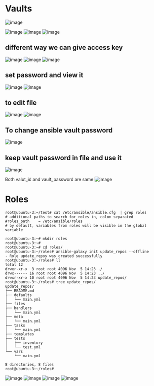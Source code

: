 Vaults
======
![image](https://user-images.githubusercontent.com/53966749/200123456-78a2768d-9a0b-4b93-a0aa-61d958b23964.png)

![image](https://user-images.githubusercontent.com/53966749/200123075-eb35a89a-b8db-48ea-b959-c459c5cf7a34.png)
![image](https://user-images.githubusercontent.com/53966749/200122989-60b35787-7ac2-4836-a4c0-accb0c074696.png)
![image](https://user-images.githubusercontent.com/53966749/200123062-d9884d0f-c83c-4a78-91ca-20c75dc63121.png)


different way we can give access key 
--------------------------------------
![image](https://user-images.githubusercontent.com/53966749/200123143-c68fd533-fef6-4e23-98e4-ec6dbd9301fc.png)
![image](https://user-images.githubusercontent.com/53966749/200123167-c66bae6d-267c-4d54-980b-08fcf8843ff4.png)
![image](https://user-images.githubusercontent.com/53966749/200123176-2e912224-a449-4751-9b23-08357dd01992.png)

set password and view it
------------------------
![image](https://user-images.githubusercontent.com/53966749/200123202-55759753-13eb-4c4f-b142-1bf1ba66a142.png)
![image](https://user-images.githubusercontent.com/53966749/200123218-9d6edecc-b6f6-4f05-aaf6-06b3727f4b2a.png)

to edit file
-------------------
![image](https://user-images.githubusercontent.com/53966749/200123255-852a330c-7eac-4f1b-8aa6-e6964602ce39.png)
![image](https://user-images.githubusercontent.com/53966749/200123279-23686bf4-6d7e-4662-ae33-a9cb8592ac6d.png)

To change ansible vault password
--------------------------------
![image](https://user-images.githubusercontent.com/53966749/200123308-ca0699f2-2e32-4c1e-bab2-5cc0f041963b.png)

keep vault password in  file and use it 
---------------------------------------
![image](https://user-images.githubusercontent.com/53966749/200123361-dfb87d52-c2ea-427c-9476-fa75eb0382a0.png)

Both valut_id  and vault_password are same
![image](https://user-images.githubusercontent.com/53966749/200123397-bc6d5081-3917-4d1f-8acc-d1c8867654a8.png)


Roles
=======
```
root@ubuntu-3:~/test# cat /etc/ansible/ansible.cfg  | grep roles
# additional paths to search for roles in, colon separated
#roles_path    = /etc/ansible/roles
# by default, variables from roles will be visible in the global variable

root@ubuntu-3:~# mkdir roles
root@ubuntu-3:~#
root@ubuntu-3:~# cd roles/
root@ubuntu-3:~/roles# ansible-galaxy init update_repos --offline
- Role update_repos was created successfully
root@ubuntu-3:~/roles# ll
total 12
drwxr-xr-x  3 root root 4096 Nov  5 14:23 ./
drwx------ 16 root root 4096 Nov  5 14:23 ../
drwxr-xr-x 10 root root 4096 Nov  5 14:23 update_repos/
root@ubuntu-3:~/roles# tree update_repos/
update_repos/
├── README.md
├── defaults
│   └── main.yml
├── files
├── handlers
│   └── main.yml
├── meta
│   └── main.yml
├── tasks
│   └── main.yml
├── templates
├── tests
│   ├── inventory
│   └── test.yml
└── vars
    └── main.yml

8 directories, 8 files
root@ubuntu-3:~/roles#

```
![image](https://user-images.githubusercontent.com/53966749/200124799-9ad787e0-a51e-408a-8789-c5223e103b97.png)
![image](https://user-images.githubusercontent.com/53966749/200124838-ae56617f-9439-459e-84a0-4e1612766ea4.png)
![image](https://user-images.githubusercontent.com/53966749/200124849-60d96346-c617-49d4-92e2-9ec03c17962b.png)
![image](https://user-images.githubusercontent.com/53966749/200124883-1e3f4e8e-ab7e-4dd9-98b5-cd66ffaa423c.png)


